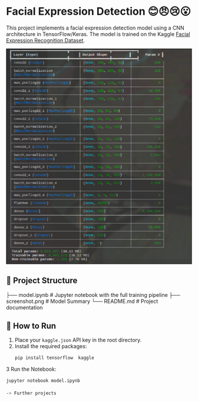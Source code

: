 # Facial Expression Detection 😊😠😢😮

This project implements a facial expression detection model using a CNN architecture in TensorFlow/Keras. The model is trained on the Kaggle [Facial Expression Recognition Dataset](https://www.kaggle.com/datasets/jonathanoheix/face-expression-recognition-dataset).

![Model Preview](screenshot.png)

## 📁 Project Structure
├── model.ipynb # Jupyter notebook with the full training pipeline
├── screenshot.png # Model Summary
└── README.md # Project documentation


## 🚀 How to Run

1. Place your `kaggle.json` API key in the root directory.
2. Install the required packages:
   ```bash
   pip install tensorflow  kaggle

3 Run the Notebook:
```bash
jupyter notebook model.ipynb

-> Further projects
